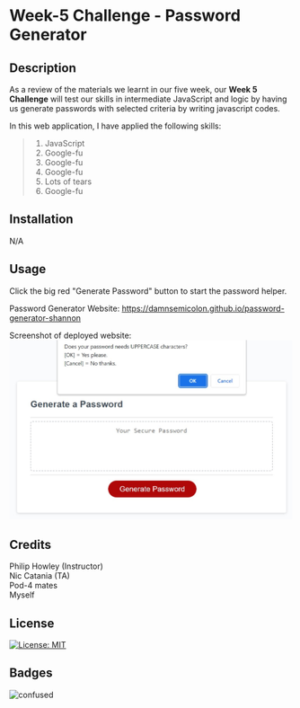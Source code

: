 # Week-5 Challenge - Password Generator

## Description

As a review of the materials we learnt in our five week, our **Week 5 Challenge** will test our skills in intermediate JavaScript and logic by having us generate passwords with selected criteria by writing javascript codes.

In this web application, I have applied the following skills:

>01. JavaScript
>02. Google-fu
>03. Google-fu
>04. Google-fu
>05. Lots of tears
>06. Google-fu

## Installation

N/A

## Usage 

Click the big red "Generate Password" button to start the password helper. 

Password Generator Website:
https://damnsemicolon.github.io/password-generator-shannon

Screenshot of deployed website:
![screenshots](assets/screenshot.jpg)

## Credits

Philip Howley (Instructor)<br>
Nic Catania (TA)<br>
Pod-4 mates<br>
Myself

## License

[![License: MIT](https://img.shields.io/badge/License-MIT-yellow.svg)](https://opensource.org/licenses/MIT)

## Badges

![confused](https://img.shields.io/badge/status-confused-navy)
